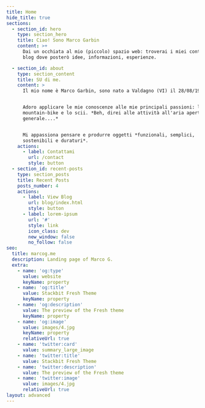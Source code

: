 ```yaml
---
title: Home
hide_title: true
sections:
  - section_id: hero
    type: section_hero
    title: Ciao! Sono Marco Garbin
    content: >+
      Dai un occhiata al mio (piccolo) spazio web: troverai i miei contatti e un
      blog dove posterò idee, informazioni, esperienze.

  - section_id: about
    type: section_content
    title: SU di me.
    content: >
      Il mio nome è Marco Garbin, sono nato a Valdagno (VI) il 28/08/1990.


      Adoro applicare le mie conoscenze alle mie principali passioni: la
      mountain-bike e lo scii. *Beh, direi alle attività all'aria aperta in
      generale....*


      Mi appassiona pensare e produrre oggetti *funzionali, semplici,
      sostenibili e duraturi*.
    actions:
      - label: Contattami
        url: /contact
        style: button
  - section_id: recent-posts
    type: section_posts
    title: Recent Posts
    posts_number: 4
    actions:
      - label: View Blog
        url: blog/index.html
        style: button
      - label: lorem-ipsum
        url: '#'
        style: link
        icon_class: dev
        new_window: false
        no_follow: false
seo:
  title: marcog.me
  description: Landing page of Marco G.
  extra:
    - name: 'og:type'
      value: website
      keyName: property
    - name: 'og:title'
      value: Stackbit Fresh Theme
      keyName: property
    - name: 'og:description'
      value: The preview of the Fresh theme
      keyName: property
    - name: 'og:image'
      value: images/4.jpg
      keyName: property
      relativeUrl: true
    - name: 'twitter:card'
      value: summary_large_image
    - name: 'twitter:title'
      value: Stackbit Fresh Theme
    - name: 'twitter:description'
      value: The preview of the Fresh theme
    - name: 'twitter:image'
      value: images/4.jpg
      relativeUrl: true
layout: advanced
---
```

